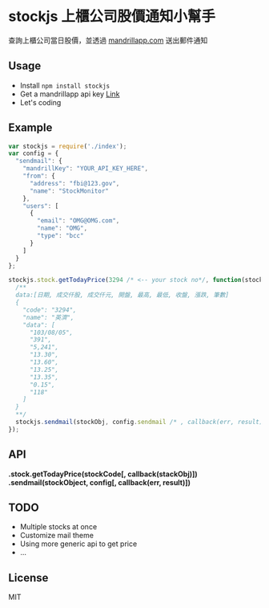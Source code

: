 stockjs 上櫃公司股價通知小幫手
==============================

查詢上櫃公司當日股價，並透過 [mandrillapp.com](http://mandrillapp.com) 送出郵件通知

Usage
-----
- Install `npm install stockjs`
- Get a mandrillapp api key [Link](https://mandrill.com/)
- Let's coding


Example
-------
```js
var stockjs = require('./index');
var config = {
  "sendmail": {
    "mandrillKey": "YOUR_API_KEY_HERE",
    "from": {
      "address": "fbi@123.gov",
      "name": "StockMonitor"
    },
    "users": [
      {
        "email": "OMG@OMG.com",
        "name": "OMG",
        "type": "bcc"
      }
    ]
  }
};

stockjs.stock.getTodayPrice(3294 /* <-- your stock no*/, function(stockObj) {
  /**
  data:[日期, 成交仟股, 成交仟元, 開盤, 最高, 最低, 收盤, 漲跌, 筆數]
  {
    "code": "3294",
    "name": "英濟",
    "data": [
      "103/08/05",
      "391",
      "5,241",
      "13.30",
      "13.60",
      "13.25",
      "13.35",
      "0.15",
      "118"
    ]
  }
  **/
  stockjs.sendmail(stockObj, config.sendmail /* , callback(err, result) */);
});

```

API
---
**.stock.getTodayPrice(stockCode[, callback(stackObj)])**
**.sendmail(stockObject, config[, callback(err, result)])**

TODO
----
- Multiple stocks at once
- Customize mail theme
- Using more generic api to get price
- ...


License
-------
MIT
